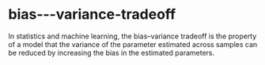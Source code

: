 # bias---variance-tradeoff


In statistics and machine learning, the bias–variance tradeoff is the property of a model that the variance of the parameter estimated across samples can be reduced by increasing the bias in the estimated parameters.
